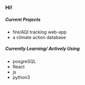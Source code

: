 ### Hi! 

##### Current Projects 
- fire/AQI tracking web-app
- a climate action database

##### Currently Learning/ Actively Using
- posgreSQL
- React
- js
- python3

<!--
**NickCoooke/NickCoooke** is a ✨ _special_ ✨ repository because its `README.md` (this file) appears on your GitHub profile.

Here are some ideas to get you started:

- 🔭 I’m currently working on ...
- 🌱 I’m currently learning ...
- 👯 I’m looking to collaborate on ...
- 🤔 I’m looking for help with ...
- 💬 Ask me about ...
- 📫 How to reach me: ...
- 😄 Pronouns: ...
- ⚡ Fun fact: ...
-->
